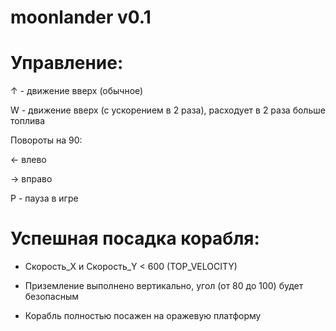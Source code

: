 # moonlander v0.1

# Управление:

↑ - движение вверх (обычное)

W - движение вверх (с ускорением в 2 раза), расходует в 2 раза больше топлива

Повороты на 90:

←  влево

→ вправо

P - пауза в игре

# Успешная посадка корабля:

* Скорость_X и Скорость_Y < 600 (TOP_VELOCITY)

* Приземление выполнено вертикально, угол (от 80 до 100) будет безопасным

* Корабль полностью посажен на оражевую платформу
